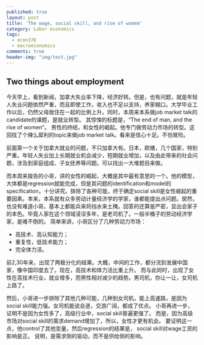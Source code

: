 ```yaml
---
published: true
layout: post
title: 'The wage, social skill, and rise of womem'
category: Labor economics
tags:
  - econ370
  - macroeconomics
comments: true
header-img: "img/test.jpg"
---
```

## Two things about employment

今天早上，看到新闻，加拿大失业率下降，经济好转。但是，也有问题，就是年轻人失业问题依然严重，而且即使工作，收入也不足以支持，养家糊口。大学毕业工作以后，仍然父母居住在一起的比例上升。同时，本周来本系做job market talk的candidate的课题，是就业转型。 其惊悚的标题是，“The end of man, and the rise of women”。 男性的终结，和女性的崛起。他专门做劳动力市场的转型。这回找了个辣么犀利的topic来做job market talk。看来是信心十足。不怕冒险。

<!-- more -->
前面第一个关于加拿大就业的问题，不只加拿大有。日本，欧猪，几个国家，特别严重。年轻人失业加上长期就业机会减少，短期就业增加，以及由此带来的社会问题，涉及到家庭组成、子女抚养等问题。可以找出一大堆题目来做。

而本周来报告的小哥，讲的女性的崛起，大概是其中最有意思的一个。他的模型，大体都是regression就能完成，但是其问题的identification和model的specification，十分讲究。排除了各种可能，终于确定social skill是女性崛起的重要因素。本来，本系就有众多劳动计量经济学的学家，谁都能提出点问题。居然，也没有难道小哥。基本上都能兵来将挡水来土掩。回答的还算是严密，显出会家子的本色。毕竟人家在这个领域浸淫多年，是老司机了。一般半桶子的劳动经济学家，是难不倒的。
简单来讲，小哥区分了几种劳动力市场：
 - 高技术、高认知能力；
 - 重复性，低技术能力；
 - 完全体力活。
 
前2,30年来，出现了两极分化的结果。大概，中间的工作，都分流到发展中国家，像中国印度去了。现在，高技术和体力活比重上升。
而与此同时，出现了女性在高技术行业，就业增多，而男性相对减少的趋势。男司机，你让一让，女司机上路了。

然后，小哥进一步排除了其他几种可能，几种到女司机，能上高速路，是因为social skill能力强。女司机能说会道，交游广阔，都成了优点。
小哥再进一步，证明不是因为女性多了，高级行业中，social skill普遍更强了。
而是，因为高级市场对social skill的需求demand增加了，所以，女性才更有机会。
要证明这一点，他control了其他变量，然后regression的结果是， social skill对wage工资的影响是正。 说明，是需求侧的驱动，而不是供给侧的影响。

